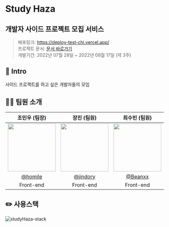 # Study Haza
## 개발자 사이드 프로젝트 모집 서비스
>배포링크: https://deploy-test-chi.vercel.app/  
>프로젝트 문서: [문서 바로가기](https://cho-min-woo.notion.site/StudyHaza-1973422692b64e159d7051de0f50f2d6)  
>개발기간: 2022년 07월 28일 ~ 2022년 08월 17일 (약 3주)  

## 📌 Intro
사이드 프로젝트를 하고 싶은 개발자들의 모임

## 🙋‍♂️ 팀원 소개
|조민우 (팀장)|장진 (팀원)|최수빈 (팀원)|
|:-:|:-:|:-:|
|<img src="https://avatars.githubusercontent.com/u/56163157?v=4" width=150px/>|<img src="https://avatars.githubusercontent.com/u/22221941?v=4" width=150px/>|<img src="https://avatars.githubusercontent.com/u/64299610?v=4" width=150px/>|
|[@homile](https://github.com/homile)|[@jindory](https://github.com/jindory)|[@Beanxx](https://github.com/Beanxx)|
|Front-end|Front-end|Front-end|Back-end|Back-end|

## ✏️ 사용스택
![studyHaza-stack](https://user-images.githubusercontent.com/56163157/197424928-0b0de322-713a-4b41-be46-ca5bc5524873.png)
